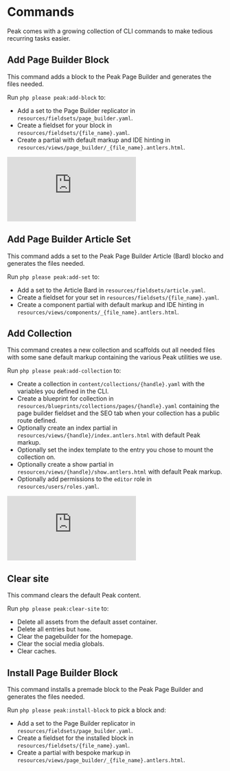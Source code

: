 # Commands

Peak comes with a growing collection of CLI commands to make tedious recurring tasks easier.

## Add Page Builder Block
This command adds a block to the Peak Page Builder and generates the files needed.

Run `php please peak:add-block` to:

* Add a set to the Page Builder replicator in `resources/fieldsets/page_builder.yaml`.
* Create a fieldset for your block in `resources/fieldsets/{file_name}.yaml`.
* Create a partial with default markup and IDE hinting in `resources/views/page_builder/_{file_name}.antlers.html`.

<div class='embed-container'><iframe src='https://www.youtube.com/embed/wW1D53nG61c' frameborder='0' allowfullscreen></iframe></div>

## Add Page Builder Article Set
This command adds a set to the Peak Page Builder Article (Bard) blocko and generates the files needed.

Run `php please peak:add-set` to:

* Add a set to the Article Bard in `resources/fieldsets/article.yaml`.
* Create a fieldset for your set in `resources/fieldsets/{file_name}.yaml`.
* Create a component partial with default markup and IDE hinting in `resources/views/components/_{file_name}.antlers.html`.

## Add Collection
This command creates a new collection and scaffolds out all needed files with some sane default markup containing the various Peak utilities we use.

Run `php please peak:add-collection` to:

* Create a collection in `content/collections/{handle}.yaml` with the variables you defined in the CLI.
* Create a blueprint for collection in `resources/blueprints/collections/pages/{handle}.yaml` containing the page builder fieldset and the SEO tab when your collection has a public route defined.
* Optionally create an index partial in `resources/views/{handle}/index.antlers.html` with default Peak markup.
* Optionally set the index template to the entry you chose to mount the collection on.
* Optionally create a show partial in `resources/views/{handle}/show.antlers.html` with default Peak markup.
* Optionally add permissions to the `editor` role in `resources/users/roles.yaml`.

<div class='embed-container'><iframe src='https://www.youtube.com/embed/JWVDvTFDvHA' frameborder='0' allowfullscreen></iframe></div>

## Clear site
This command clears the default Peak content.

Run `php please peak:clear-site` to:

* Delete all assets from the default asset container.
* Delete all entries but `home`.
* Clear the pagebuilder for the homepage.
* Clear the social media globals.
* Clear caches.

## Install Page Builder Block
This command installs a premade block to the Peak Page Builder and generates the files needed.

Run `php please peak:install-block` to pick a block and:

* Add a set to the Page Builder replicator in `resources/fieldsets/page_builder.yaml`.
* Create a fieldset for the installed block in `resources/fieldsets/{file_name}.yaml`.
* Create a partial with bespoke markup in `resources/views/page_builder/_{file_name}.antlers.html`.
